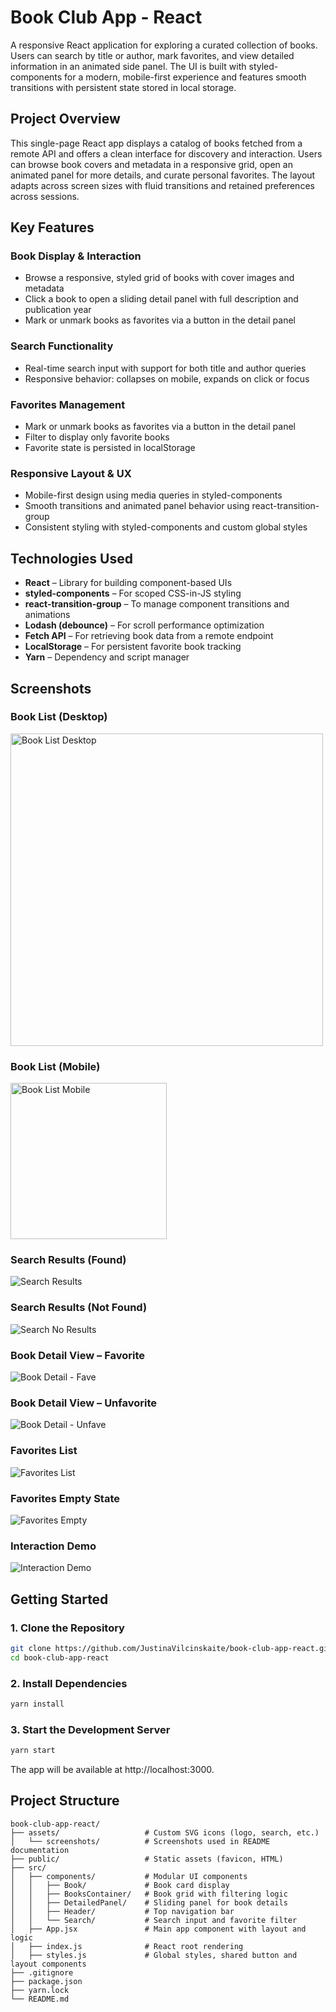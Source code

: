 # Book Club App - React

A responsive React application for exploring a curated collection of books. Users can search by title or author, mark favorites, and view detailed information in an animated side panel. The UI is built with styled-components for a modern, mobile-first experience and features smooth transitions with persistent state stored in local storage.

## Project Overview

This single-page React app displays a catalog of books fetched from a remote API and offers a clean interface for discovery and interaction. Users can browse book covers and metadata in a responsive grid, open an animated panel for more details, and curate personal favorites. The layout adapts across screen sizes with fluid transitions and retained preferences across sessions.

## Key Features

### Book Display & Interaction

- Browse a responsive, styled grid of books with cover images and metadata
- Click a book to open a sliding detail panel with full description and publication year
- Mark or unmark books as favorites via a button in the detail panel

### Search Functionality

- Real-time search input with support for both title and author queries
- Responsive behavior: collapses on mobile, expands on click or focus

### Favorites Management

- Mark or unmark books as favorites via a button in the detail panel
- Filter to display only favorite books
- Favorite state is persisted in localStorage

### Responsive Layout & UX

- Mobile-first design using media queries in styled-components
- Smooth transitions and animated panel behavior using react-transition-group
- Consistent styling with styled-components and custom global styles

## Technologies Used

- **React** – Library for building component-based UIs
- **styled-components** – For scoped CSS-in-JS styling
- **react-transition-group** – To manage component transitions and animations
- **Lodash (debounce)** – For scroll performance optimization
- **Fetch API** – For retrieving book data from a remote endpoint
- **LocalStorage** – For persistent favorite book tracking
- **Yarn** – Dependency and script manager

## Screenshots

### Book List (Desktop)

<img src="assets/screenshots/book-list-desktop.png" alt="Book List Desktop" width="500">

### Book List (Mobile)

<img src="assets/screenshots/book-list-mobile.png" alt="Book List Mobile" width="250">

### Search Results (Found)

![Search Results](assets/screenshots/search-results.png)

### Search Results (Not Found)

![Search No Results](assets/screenshots/search-no-results.png)

### Book Detail View – Favorite

![Book Detail - Fave](assets/screenshots/book-detail-open-fave.png)

### Book Detail View – Unfavorite

![Book Detail - Unfave](assets/screenshots/book-detail-open-unfave.png)

### Favorites List

![Favorites List](assets/screenshots/favorites-list.png)

### Favorites Empty State

![Favorites Empty](assets/screenshots/favorites-empty.png)

### Interaction Demo

![Interaction Demo](assets/screenshots/interaction-demo.gif)

## Getting Started

### 1. Clone the Repository

```bash
git clone https://github.com/JustinaVilcinskaite/book-club-app-react.git
cd book-club-app-react
```

### 2. Install Dependencies

```bash
yarn install
```

### 3. Start the Development Server

```bash
yarn start
```

The app will be available at http://localhost:3000.

## Project Structure

```
book-club-app-react/
├── assets/                   # Custom SVG icons (logo, search, etc.)
│   └── screenshots/          # Screenshots used in README documentation
├── public/                   # Static assets (favicon, HTML)
├── src/
│   ├── components/           # Modular UI components
│   │   ├── Book/             # Book card display
│   │   ├── BooksContainer/   # Book grid with filtering logic
│   │   ├── DetailedPanel/    # Sliding panel for book details
│   │   ├── Header/           # Top navigation bar
│   │   └── Search/           # Search input and favorite filter
│   ├── App.jsx               # Main app component with layout and logic
│   ├── index.js              # React root rendering
│   ├── styles.js             # Global styles, shared button and layout components
├── .gitignore
├── package.json
├── yarn.lock
└── README.md
```
